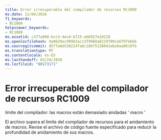```yaml
---
title: Error irrecuperable del compilador de recursos RC1009
ms.date: 11/04/2016
f1_keywords:
- RC1009
helpviewer_keywords:
- RC1009
ms.assetid: c377a068-bcc3-4ec4-b725-eb6927e10128
ms.openlocfilehash: 9a0629ac999b3ac13f9988a8219709ce6f9fe6b6
ms.sourcegitcommit: 857fa6b530224fa6c18675138043aba9aa0619fb
ms.translationtype: MT
ms.contentlocale: es-ES
ms.lasthandoff: 03/24/2020
ms.locfileid: "80173171"
---
```

# <a name="resource-compiler-fatal-error-rc1009"></a>Error irrecuperable del compilador de recursos RC1009

límite del compilador: las macros están demasiado anidadas ' macro '

El archivo supera el límite del compilador de recursos para el anidamiento de macros. Revise el archivo de código fuente especificado para reducir la profundidad de anidamiento de sus macros.
